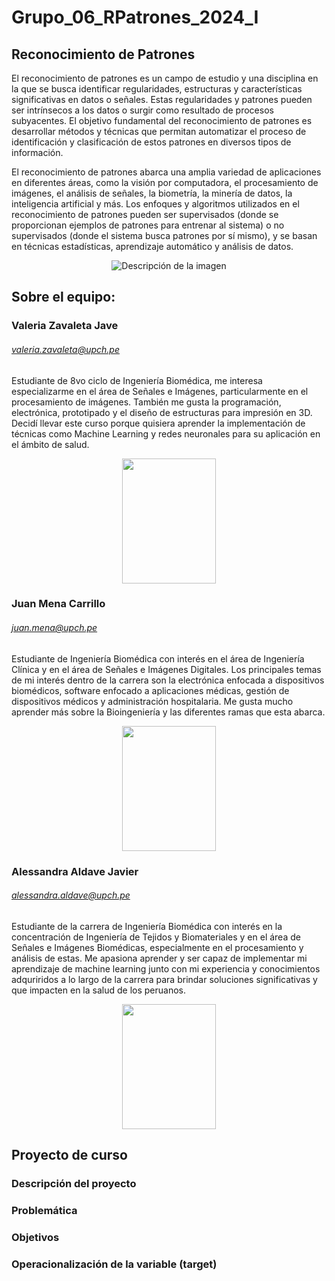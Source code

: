 # Grupo_06_RPatrones_2024_I

## Reconocimiento de Patrones


El reconocimiento de patrones es un campo de estudio y una disciplina en la que se busca identificar regularidades, estructuras y características significativas en datos o señales. Estas regularidades y patrones pueden ser intrínsecos a los datos o surgir como resultado de procesos subyacentes. El objetivo fundamental del reconocimiento de patrones es desarrollar métodos y técnicas que permitan automatizar el proceso de identificación y clasificación de estos patrones en diversos tipos de información.

El reconocimiento de patrones abarca una amplia variedad de aplicaciones en diferentes áreas, como la visión por computadora, el procesamiento de imágenes, el análisis de señales, la biometría, la minería de datos, la inteligencia artificial y más. Los enfoques y algoritmos utilizados en el reconocimiento de patrones pueden ser supervisados (donde se proporcionan ejemplos de patrones para entrenar al sistema) o no supervisados (donde el sistema busca patrones por sí mismo), y se basan en técnicas estadísticas, aprendizaje automático y análisis de datos.

<p align="center">
  <img src="https://4.bp.blogspot.com/-29odUWGMwCY/V6cLfEnq1yI/AAAAAAAAA-A/BBJHLYBYUdArfJOToAX5WmCYqy-lgmbtgCLcB/s1600/1.png" alt="Descripción de la imagen">
</p>


## Sobre el equipo:
### Valeria Zavaleta Jave
###### valeria.zavaleta@upch.pe
Estudiante de 8vo ciclo de Ingeniería Biomédica, me interesa especializarme en el área de Señales e Imágenes, particularmente en el procesamiento de imágenes. También me gusta la programación, electrónica, prototipado y el diseño de estructuras para impresión en 3D. Decidí llevar este curso porque quisiera aprender la implementación de técnicas como Machine Learning y redes neuronales para su aplicación en el ámbito de salud.

<p align="center"> 
<img src="https://i.postimg.cc/90t9n5z1/val.jpg"  width="150" height="200" align="center">
</p>


### Juan Mena Carrillo
###### juan.mena@upch.pe
Estudiante de Ingeniería Biomédica con interés en el área de Ingeniería Clínica y en el área de Señales e Imágenes Digitales. Los principales temas de mi interés dentro de la carrera son la electrónica enfocada a
dispositivos biomédicos, software enfocado a aplicaciones médicas, gestión de dispositivos médicos y administración hospitalaria.
Me gusta mucho aprender más sobre la Bioingeniería y las diferentes ramas que esta abarca. 

<p align="center"> 
<img src="https://media.licdn.com/dms/image/D4E03AQGFeqenKPYS6Q/profile-displayphoto-shrink_800_800/0/1670908083518?e=1716422400&v=beta&t=K1QtHCl0sDOVNJEb-B1AGtHK4QQrfAQ_E7i2G9zqdsc"  width="150" height="200" align="center">
</p>


### Alessandra Aldave Javier
###### alessandra.aldave@upch.pe
Estudiante de la carrera de Ingeniería Biomédica con interés en la concentración de Ingeniería de Tejidos y Biomateriales y en el área de Señales e Imágenes Biomédicas, especialmente en el procesamiento y análisis de estas. Me apasiona aprender y ser capaz de implementar mi aprendizaje de machine learning junto con mi experiencia y conocimientos adquriridos a lo largo de la carrera para brindar soluciones significativas y que impacten en la salud de los peruanos.

<p align="center"> 
<img src="https://i.postimg.cc/cH2tzQD6/perfil.jpg"  width="150" height="200" align="center">
</p>

## Proyecto de curso
### Descripción del proyecto
### Problemática
### Objetivos
### Operacionalización de la variable (target)
